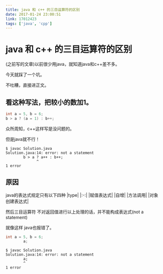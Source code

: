 ```yaml
---
title: java 和 c++ 的三目运算符的区别
date: 2017-01-24 23:00:51
link: 17012423
tags: ['java', 'cpp']
---
```

# java 和 c++ 的三目运算符的区别

(之前写的文章)以前很少用java，就知道java和c++差不多。

今天就踩了一个坑。

不吐糟，直接进正文。

## 看这种写法，把较小的数加1。

```c++
int a = 5, b = 6;
b > a ? (a = 1) : b++;
```

众所周知，c++这样写是没问题的。

但是java就不行！

```shell
$ javac Solution.java
Solution.java:14: error: not a statement
        b > a ? a++ : b++;
              ^
1 error
```

## 原因

java的表达式规定只有以下四种
|type|
|:-:|
|赋值表达式|
|自增|
|方法调用|
|对象创建表达式|

然后三目运算符 不对返回值进行以上处理的话，并不能构成表达式(not a statement)

就像这样 java也报错了。

```java
int a = 5, b = 6;
        a;
```

```shell
$ javac Solution.java
Solution.java:14: error: not a statement
        a;
        ^
1 error
```
